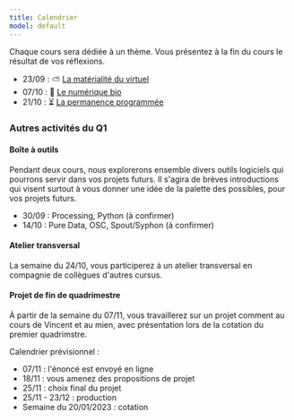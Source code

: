 ```yaml
---
title: Calendrier
model: default
---
```


Chaque cours sera dédiée à un thème. Vous présentez à la fin du cours le résultat de vos réflexions.

- 23/09 : ⛅ [La matérialité du virtuel](nuage)
- 07/10 : 🌱 [Le numérique bio](plante)
- 21/10 : ⏳ [La permanence programmée](sable)

### Autres activités du Q1
#### Boîte à outils
Pendant deux cours, nous explorerons ensemble divers outils logiciels qui pourrons servir dans vos projets futurs. Il s'agira de brèves introductions qui visent surtout à vous donner une idée de la palette des possibles, pour vos projets futurs.

- 30/09 : Processing, Python (à confirmer)
- 14/10 : Pure Data, OSC, Spout/Syphon (à confirmer)

#### Atelier transversal
La semaine du 24/10, vous participerez à un atelier transversal en compagnie de collègues d'autres cursus.

#### Projet de fin de quadrimestre
À partir de la semaine du 07/11, vous travaillerez sur un projet comment au cours de Vincent et au mien, avec présentation lors de la cotation du premier quadrimstre.

Calendrier prévisionnel :

- 07/11 : l'énoncé est envoyé en ligne
- 18/11 : vous amenez des propositions de projet
- 25/11 : choix final du projet
- 25/11 - 23/12 : production
- Semaine du 20/01/2023 : cotation